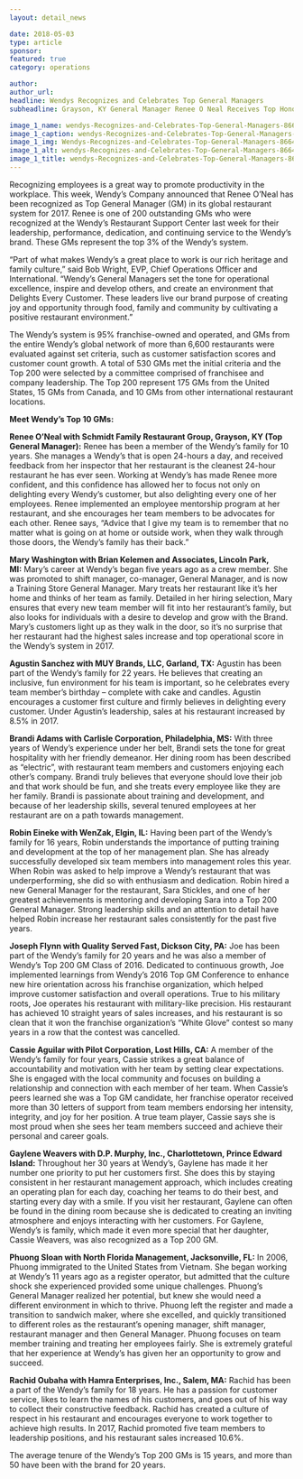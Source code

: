 ```yaml
---
layout: detail_news

date: 2018-05-03
type: article
sponsor:
featured: true
category: operations        

author:  
author_url: 
headline: Wendys Recognizes and Celebrates Top General Managers
subheadline: Grayson, KY General Manager Renee O Neal Receives Top Honors

image_1_name: wendys-Recognizes-and-Celebrates-Top-General-Managers-86646
image_1_caption: wendys-Recognizes-and-Celebrates-Top-General-Managers-86646
image_1_img: Wendys-Recognizes-and-Celebrates-Top-General-Managers-86646.png
image_1_alt: wendys-Recognizes-and-Celebrates-Top-General-Managers-86646
image_1_title: wendys-Recognizes-and-Celebrates-Top-General-Managers-86646
---
```

	
Recognizing employees is a great way to promote productivity in the workplace. This week, Wendy&rsquo;s Company announced that Renee O&rsquo;Neal has been recognized as Top General Manager (GM) in its global restaurant system for 2017. Renee is one of 200 outstanding GMs who were recognized at the Wendy&rsquo;s Restaurant Support Center last week for their leadership, performance, dedication, and continuing service to the Wendy&rsquo;s brand. These GMs represent the top 3% of the Wendy&rsquo;s system.

<!--more-->&ldquo;Part of what makes Wendy&rsquo;s a great place to work is our rich heritage and family culture,&rdquo; said Bob Wright, EVP, Chief Operations Officer and International. &ldquo;Wendy&rsquo;s General Managers set the tone for operational excellence, inspire and develop others, and create an environment that Delights Every Customer. These leaders live our brand purpose of creating joy and opportunity through food, family and community by cultivating a positive restaurant environment.&rdquo;

The Wendy&rsquo;s system is 95% franchise-owned and operated, and GMs from the entire Wendy&rsquo;s global network of more than 6,600 restaurants were evaluated against set criteria, such as customer satisfaction scores and customer count growth. A total of 530 GMs met the initial criteria and the Top 200 were selected by a committee comprised of franchisee and company leadership. The Top 200 represent 175 GMs from the United States, 15 GMs from Canada, and 10 GMs from other international restaurant locations.

**Meet Wendy&rsquo;s Top 10 GMs:**

**Renee O&rsquo;Neal with Schmidt Family Restaurant Group, Grayson, KY (Top General Manager):** Renee has been a member of the Wendy&rsquo;s family for 10 years. She manages a Wendy&rsquo;s that is open 24-hours a day, and received feedback from her inspector that her restaurant is the cleanest 24-hour restaurant he has ever seen. Working at Wendy&rsquo;s has made Renee more confident, and this confidence has allowed her to focus not only on delighting every Wendy&rsquo;s customer, but also delighting every one of her employees. Renee implemented an employee mentorship program at her restaurant, and she encourages her team members to be advocates for each other. Renee says, &ldquo;Advice that I give my team is to remember that no matter what is going on at home or outside work, when they walk through those doors, the Wendy&rsquo;s family has their back.&rdquo;

**Mary Washington with Brian Kelemen and Associates, Lincoln Park, MI:**&nbsp;Mary&rsquo;s career at Wendy&rsquo;s began five years ago as a crew member. She was promoted to shift manager, co-manager, General Manager, and is now a Training Store General Manager. Mary treats her restaurant like it&rsquo;s her home and thinks of her team as family. Detailed in her hiring selection, Mary ensures that every new team member will fit into her restaurant&rsquo;s family, but also looks for individuals with a desire to develop and grow with the Brand. Mary&rsquo;s customers light up as they walk in the door, so it&rsquo;s no surprise that her restaurant had the highest sales increase and top operational score in the Wendy&rsquo;s system in 2017.

**Agustin Sanchez with MUY Brands, LLC, Garland, TX:**&nbsp;Agustin has been part of the Wendy&rsquo;s family for 22 years. He believes that creating an inclusive, fun environment for his team is important, so he celebrates every team member&rsquo;s birthday &ndash; complete with cake and candles. Agustin encourages a customer first culture and firmly believes in delighting every customer. Under Agustin&rsquo;s leadership, sales at his restaurant increased by 8.5% in 2017.

**Brandi Adams with Carlisle Corporation, Philadelphia, MS:**&nbsp;With three years of Wendy&rsquo;s experience under her belt, Brandi sets the tone for great hospitality with her friendly demeanor. Her dining room has been described as &ldquo;electric&rdquo;, with restaurant team members and customers enjoying each other&rsquo;s company. Brandi truly believes that everyone should love their job and that work should be fun, and she treats every employee like they are her family. Brandi is passionate about training and development, and because of her leadership skills, several tenured employees at her restaurant are on a path towards management.

**Robin Eineke with WenZak, Elgin, IL:**&nbsp;Having been part of the Wendy&rsquo;s family for 16 years, Robin understands the importance of putting training and development at the top of her management plan. She has already successfully developed six team members into management roles this year. When Robin was asked to help improve a Wendy&rsquo;s restaurant that was underperforming, she did so with enthusiasm and dedication. Robin hired a new General Manager for the restaurant, Sara Stickles, and one of her greatest achievements is mentoring and developing Sara into a Top 200 General Manager. Strong leadership skills and an attention to detail have helped Robin increase her restaurant sales consistently for the past five years.

**Joseph Flynn with Quality Served Fast, Dickson City, PA:**&nbsp;Joe has been part of the Wendy&rsquo;s family for 20 years and he was also a member of Wendy&rsquo;s Top 200 GM Class of 2016. Dedicated to continuous growth, Joe implemented learnings from Wendy&rsquo;s 2016 Top GM Conference to enhance new hire orientation across his franchise organization, which helped improve customer satisfaction and overall operations. True to his military roots, Joe operates his restaurant with military-like precision. His restaurant has achieved 10 straight years of sales increases, and his restaurant is so clean that it won the franchise organization&rsquo;s &ldquo;White Glove&rdquo; contest so many years in a row that the contest was cancelled.

**Cassie Aguilar with Pilot Corporation, Lost Hills, CA:**&nbsp;A member of the Wendy&rsquo;s family for four years, Cassie strikes a great balance of accountability and motivation with her team by setting clear expectations. She is engaged with the local community and focuses on building a relationship and connection with each member of her team. When Cassie&rsquo;s peers learned she was a Top GM candidate, her franchise operator received more than 30 letters of support from team members endorsing her intensity, integrity, and joy for her position. A true team player, Cassie says she is most proud when she sees her team members succeed and achieve their personal and career goals.

**Gaylene Weavers with D.P. Murphy, Inc., Charlottetown, Prince Edward Island:**&nbsp;Throughout her 30 years at Wendy&rsquo;s, Gaylene has made it her number one priority to put her customers first. She does this by staying consistent in her restaurant management approach, which includes creating an operating plan for each day, coaching her teams to do their best, and starting every day with a smile. If you visit her restaurant, Gaylene can often be found in the dining room because she is dedicated to creating an inviting atmosphere and enjoys interacting with her customers. For Gaylene, Wendy&rsquo;s is family, which made it even more special that her daughter, Cassie Weavers, was also recognized as a Top 200 GM.

**Phuong Sloan with North Florida Management, Jacksonville, FL:**&nbsp;In 2006, Phuong immigrated to the United States from Vietnam. She began working at Wendy&rsquo;s 11 years ago as a register operator, but admitted that the culture shock she experienced provided some unique challenges. Phuong&rsquo;s General Manager realized her potential, but knew she would need a different environment in which to thrive. Phuong left the register and made a transition to sandwich maker, where she excelled, and quickly transitioned to different roles as the restaurant&rsquo;s opening manager, shift manager, restaurant manager and then General Manager. Phuong focuses on team member training and treating her employees fairly. She is extremely grateful that her experience at Wendy&rsquo;s has given her an opportunity to grow and succeed.

**Rachid Oubaha with Hamra Enterprises, Inc., Salem, MA:**&nbsp;Rachid has been a part of the Wendy&rsquo;s family for 18 years. He has a passion for customer service, likes to learn the names of his customers, and goes out of his way to collect their constructive feedback. Rachid has created a culture of respect in his restaurant and encourages everyone to work together to achieve high results. In 2017, Rachid promoted five team members to leadership positions, and his restaurant sales increased 10.6%.

The average tenure of the Wendy&rsquo;s Top 200 GMs is 15 years, and more than 50 have been with the brand for 20 years.